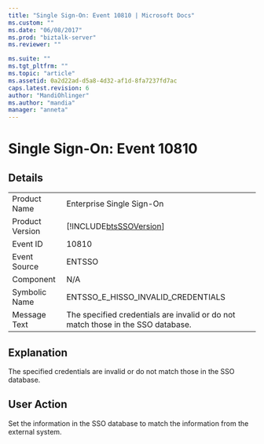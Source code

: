 ```yaml
---
title: "Single Sign-On: Event 10810 | Microsoft Docs"
ms.custom: ""
ms.date: "06/08/2017"
ms.prod: "biztalk-server"
ms.reviewer: ""

ms.suite: ""
ms.tgt_pltfrm: ""
ms.topic: "article"
ms.assetid: 0a2d22ad-d5a8-4d32-af1d-8fa7237fd7ac
caps.latest.revision: 6
author: "MandiOhlinger"
ms.author: "mandia"
manager: "anneta"
---
```

# Single Sign-On: Event 10810
## Details  
  
|                 |                                                                                  |
|-----------------|----------------------------------------------------------------------------------|
|  Product Name   |                            Enterprise Single Sign-On                             |
| Product Version |            [!INCLUDE[btsSSOVersion](../includes/btsssoversion-md.md)]            |
|    Event ID     |                                      10810                                       |
|  Event Source   |                                      ENTSSO                                      |
|    Component    |                                       N/A                                        |
|  Symbolic Name  |                        ENTSSO_E_HISSO_INVALID_CREDENTIALS                        |
|  Message Text   | The specified credentials are invalid or do not match those in the SSO database. |
  
## Explanation  
 The specified credentials are invalid or do not match those in the SSO database.  
  
## User Action  
 Set the information in the SSO database to match the information from the external system.